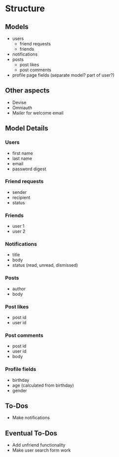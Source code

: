 # Structure

## Models
- users
  - friend requests
  - friends
- notifications
- posts
  - post likes
  - post comments
- profile page fields (separate model? part of user?)

## Other aspects
- Devise
- Omniauth
- Mailer for welcome email

## Model Details

### Users
- first name
- last name
- email
- password digest

### Friend requests
- sender
- recipient
- status

### Friends
- user 1
- user 2

### Notifications
- title
- body
- status (read, unread, dismissed)

### Posts
- author
- body

### Post likes
- post id
- user id

### Post comments
- post id
- user id
- body

### Profile fields
- birthday
- age (calculated from birthday)
- gender

## To-Dos
- Make notifications

## Eventual To-Dos
- Add unfriend functionality
- Make user search form work